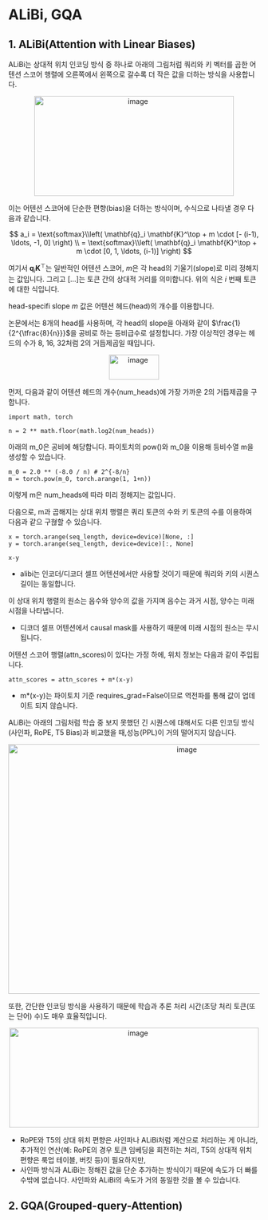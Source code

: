 # ALiBi, GQA
## 1. ALiBi(Attention with Linear Biases)
ALiBi는 상대적 위치 인코딩 방식 중 하나로 아래의 그림처럼 쿼리와 키 벡터를 곱한 어텐션 스코어 행렬에 오른쪽에서 왼쪽으로 갈수록 더 작은 값을 더하는 방식을 사용합니다. 

<div align="center">
  <img width="400" height="200" alt="image" src="https://github.com/user-attachments/assets/de2f0ffb-8755-444a-93a7-3c005108e012" />
</div>

이는 어텐션 스코어에 단순한 편향(bias)을 더하는 방식이며, 수식으로 나타낼 경우 다음과 같습니다.

$$
a_i = \text{softmax}\\left( \mathbf{q}_i \mathbf{K}^\top + m \cdot [- (i-1), \ldots, -1, 0] \right) \\
= \text{softmax}\\left( \mathbf{q}_i \mathbf{K}^\top + m \cdot [0, 1, \ldots, (i-1)] \right)
$$

여기서 $\mathbf{q}_i \mathbf{K}^\top$는 일반적인 어텐션 스코어, $m$은 각 head의 기울기(slope)로 미리 정해지는 값입니다. 그리고 [...]는 토큰 간의 상대적 거리를 의미합니다. 위의 식은 $i$ 번째 토큰에 대한 식입니다.

head-specifi slope $m$ 값은 어텐션 헤드(head)의 개수를 이용합니다. 

논문에서는 8개의 head를 사용하며, 각 head의 slope을 아래와 같이 $\frac{1}{2^{\tfrac{8}{n}}}$을 공비로 하는 등비급수로 설정합니다. 가장 이상적인 경우는 헤드의 수가 8, 16, 32처럼 2의 거듭제곱일 때입니다. 
<div align="center">
  <img width="100" height="50" alt="image" src="https://github.com/user-attachments/assets/74674df7-c34a-41e3-b3d7-92d7761df22f" />
</div>

먼저, 다음과 같이 어텐션 헤드의 개수(num_heads)에 가장 가까운 2의 거듭제곱을 구합니다. 
```
import math, torch

n = 2 ** math.floor(math.log2(num_heads))
```

아래의 m_0은 공비에 해당합니다. 파이토치의 pow()와 m_0을 이용해 등비수열 m을 생성할 수 있습니다. 
```
m_0 = 2.0 ** (-8.0 / n) # 2^{-8/n} 
m = torch.pow(m_0, torch.arange(1, 1+n))
```

이렇게 m은 num_heads에 따라 미리 정해지는 값입니다. 

다음으로, m과 곱해지는 상대 위치 행렬은 쿼리 토큰의 수와 키 토큰의 수를 이용하여 다음과 같으 구혆할 수 있습니다.
```
x = torch.arange(seq_length, device=device)[None, :]
y = torch.arange(seq_length, device=device)[:, None]

x-y
```
- alibi는 인코더/디코더 셀프 어텐션에서만 사용할 것이기 때문에 쿼리와 키의 시퀀스 길이는 동일합니다.

이 상대 위치 행렬의 원소는 음수와 양수의 값을 가지며 음수는 과거 시점, 양수는 미래 시점을 나타냅니다. 
- 디코더 셀프 어텐션에서 causal mask를 사용하기 때문에 미래 시점의 원소는 무시됩니다. 

어텐션 스코어 행렬(attn_scores)이 있다는 가정 하에, 위치 정보는 다음과 같이 주입됩니다.
```
attn_scores = attn_scores + m*(x-y)
```
- m*(x-y)는 파이토치 기준 requires_grad=False이므로 역전파를 통해 값이 업데이트 되지 않습니다. 

ALiBi는 아래의 그림처럼 학습 중 보지 못했던 긴 시퀀스에 대해서도 다른 인코딩 방식(사인파, RoPE, T5 Bias)과 비교했을 때,성능(PPL)이 거의 떨어지지 않습니다. 

<div align="center">
  <img width="700" height="500" alt="image" src="https://github.com/user-attachments/assets/b825ac2f-1a35-417f-8cc5-4ba112f93957" />
</div>

또한, 간단한 인코딩 방식을 사용하기 때문에 학습과 추론 처리 시간(초당 처리 토큰(또는 단어) 수)도 매우 효율적입니다. 

<div align="center">
<img width="500" height="200" alt="image" src="https://github.com/user-attachments/assets/d7b7debf-16ce-444d-ab9e-4737c29180fd" />
</div>

- RoPE와 T5의 상대 위치 편향은 사인파나 ALiBi처럼 계산으로 처리하는 게 아니라, 추가적인 연산(예: RoPE의 경우 토큰 임베딩을 회전하는 처리, T5의 상대적 위치 편향은 룩업 테이블, 버킷 등)이 필요하지만,
- 사인파 방식과 ALiBi는 정해진 값을 단순 추가하는 방식이기 때문에 속도가 더 빠를 수밖에 없습니다. 사인파와 ALiBi의 속도가 거의 동일한 것을 볼 수 있습니다. 

## 2. GQA(Grouped-query-Attention)



